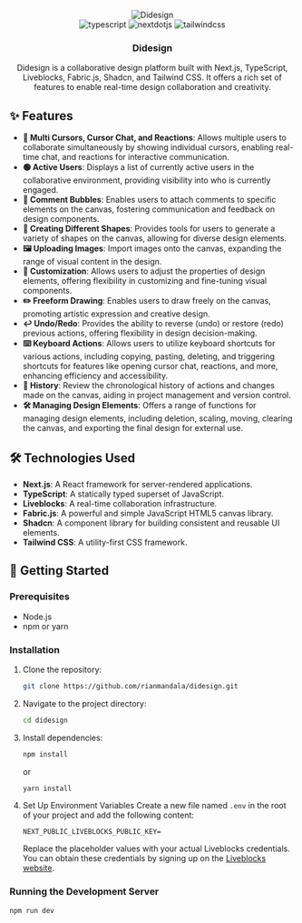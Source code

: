 <div align="center">
  <br />
    <img src="https://github.com/user-attachments/assets/8636a16d-284b-483f-a5b3-e0da33fb418d" alt="Didesign">
  <br />

  <div>
    <img src="https://img.shields.io/badge/-TypeScript-black?style=for-the-badge&logoColor=white&logo=typescript&color=3178C6" alt="typescript" />
    <img src="https://img.shields.io/badge/-Next_JS-black?style=for-the-badge&logoColor=white&logo=nextdotjs&color=000000" alt="nextdotjs" />
    <img src="https://img.shields.io/badge/-Tailwind_CSS-black?style=for-the-badge&logoColor=white&logo=tailwindcss&color=06B6D4" alt="tailwindcss" />
  </div>

  <h3 align="center">Didesign</h3>
   <div align="center">
     Didesign is a collaborative design platform built with Next.js, TypeScript, Liveblocks, Fabric.js, Shadcn, and Tailwind CSS. It offers a rich set of features to enable real-time design collaboration and creativity.
    </div>
</div>

## ✨ Features

- **👥 Multi Cursors, Cursor Chat, and Reactions**: Allows multiple users to collaborate simultaneously by showing individual cursors, enabling real-time chat, and reactions for interactive communication.
- **🟢 Active Users**: Displays a list of currently active users in the collaborative environment, providing visibility into who is currently engaged.
- **💬 Comment Bubbles**: Enables users to attach comments to specific elements on the canvas, fostering communication and feedback on design components.
- **🔺 Creating Different Shapes**: Provides tools for users to generate a variety of shapes on the canvas, allowing for diverse design elements.
- **🖼️ Uploading Images**: Import images onto the canvas, expanding the range of visual content in the design.
- **🎨 Customization**: Allows users to adjust the properties of design elements, offering flexibility in customizing and fine-tuning visual components.
- **✏️ Freeform Drawing**: Enables users to draw freely on the canvas, promoting artistic expression and creative design.
- **↩️ Undo/Redo**: Provides the ability to reverse (undo) or restore (redo) previous actions, offering flexibility in design decision-making.
- **⌨️ Keyboard Actions**: Allows users to utilize keyboard shortcuts for various actions, including copying, pasting, deleting, and triggering shortcuts for features like opening cursor chat, reactions, and more, enhancing efficiency and accessibility.
- **📜 History**: Review the chronological history of actions and changes made on the canvas, aiding in project management and version control.
- **🛠️ Managing Design Elements**: Offers a range of functions for managing design elements, including deletion, scaling, moving, clearing the canvas, and exporting the final design for external use.

## 🛠️ Technologies Used

- **Next.js**: A React framework for server-rendered applications.
- **TypeScript**: A statically typed superset of JavaScript.
- **Liveblocks**: A real-time collaboration infrastructure.
- **Fabric.js**: A powerful and simple JavaScript HTML5 canvas library.
- **Shadcn**: A component library for building consistent and reusable UI elements.
- **Tailwind CSS**: A utility-first CSS framework.

## 🚀 Getting Started

### Prerequisites

- Node.js
- npm or yarn

### Installation

1. Clone the repository:

   ```bash
   git clone https://github.com/rianmandala/didesign.git
   ```

2. Navigate to the project directory:

   ```bash
   cd didesign
   ```

3. Install dependencies:

   ```bash
   npm install
   ```

   or

   ```bash
   yarn install
   ```

4. Set Up Environment Variables
   Create a new file named `.env` in the root of your project and add the following content:

   ```env
   NEXT_PUBLIC_LIVEBLOCKS_PUBLIC_KEY=
   ```

   Replace the placeholder values with your actual Liveblocks credentials. You can obtain these credentials by signing up on the [Liveblocks website](https://liveblocks.io).

### Running the Development Server

```bash
npm run dev
```
